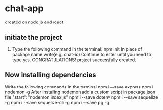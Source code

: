 # chat-app
created on node.js and react

## initiate the project
1. Type the following command in the terminal: 
    npm init
    In place of package name write(e.g. chat-io)
    Continue to enter until you need to type yes.
    CONGRATULATIONS! project successfully created.


## Now installing dependencies
Write the following commands in the terminal
npm i --save express
npm i nodemon -g
    After installing nodemon add a custom script in package.json file
    "start": "nodemon index.js" 
npm i --save dotenv
npm i --save sequelize -g
npm i --save sequelize-cli -g
npm i --save pg -g
